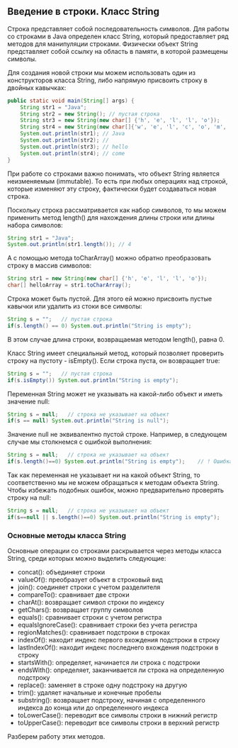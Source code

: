 ## Введение в строки. Класс String

Строка представляет собой последовательность символов. Для работы со строками в Java определен класс String, который предоставляет ряд методов для манипуляции строками. Физически объект String представляет собой ссылку на область в памяти, в которой размещены символы.

Для создания новой строки мы можем использовать один из конструкторов класса String, либо напрямую присвоить строку в двойных кавычках:

```Java
public static void main(String[] args) {
    String str1 = "Java";
    String str2 = new String(); // пустая строка
    String str3 = new String(new char[] {'h', 'e', 'l', 'l', 'o'});
    String str4 = new String(new char[]{'w', 'e', 'l', 'c', 'o', 'm', 'e'}, 3, 4);//3 -начальный индекс, 4 -кол-во символов
    System.out.println(str1); // Java
    System.out.println(str2); //
    System.out.println(str3); // hello
    System.out.println(str4); // come
}
```

При работе со строками важно понимать, что объект String является неизменяемым (immutable). То есть при любых операциях над строкой, которые изменяют эту строку, фактически будет создаваться новая строка.

Поскольку строка рассматривается как набор символов, то мы можем применить метод length() для нахождения длины строки или длины набора символов:

```Java
String str1 = "Java";
System.out.println(str1.length()); // 4
```

А с помощью метода toCharArray() можно обратно преобразовать строку в массив символов:

```Java
String str1 = new String(new char[] {'h', 'e', 'l', 'l', 'o'});
char[] helloArray = str1.toCharArray();
```

Строка может быть пустой. Для этого ей можно присвоить пустые кавычки или удалить из стоки все символы:

```Java
String s = "";   // пустая строка
if(s.length() == 0) System.out.println("String is empty");
```

В этом случае длина строки, возвращаемая методом length(), равна 0.

Класс String имеет специальный метод, который позволяет проверить строку на пустоту - isEmpty(). Если строка пуста, он возвращает true:

```Java
String s = "";   // пустая строка
if(s.isEmpty()) System.out.println("String is empty");
```

Переменная String может не указывать на какой-либо объект и иметь значение null:

```Java
String s = null;   // строка не указывает на объект
if(s == null) System.out.println("String is null");
```

Значение null не эквивалентно пустой строке. Например, в следующем случае мы столкнемся с ошибкой выполнения:

```Java
String s = null;   // строка не указывает на объект
if(s.length()==0) System.out.println("String is empty");    // ! Ошибка
```

Так как переменная не указывает ни на какой объект String, то соответственно мы не можем обращаться к методам объекта String. Чтобы избежать подобных ошибок, можно предварительно проверять строку на null:

```Java
String s = null;   // строка не указывает на объект
if(s==null || s.length()==0) System.out.println("String is empty");
```

### Основные методы класса String

Основные операции со строками раскрывается через методы класса String, среди которых можно выделить следующие:

- concat(): объединяет строки
- valueOf(): преобразует объект в строковый вид
- join(): соединяет строки с учетом разделителя
- сompareTo(): сравнивает две строки
- charAt(): возвращает символ строки по индексу
- getChars(): возвращает группу символов
- equals(): сравнивает строки с учетом регистра
- equalsIgnoreCase(): сравнивает строки без учета регистра
- regionMatches(): сравнивает подстроки в строках
- indexOf(): находит индекс первого вхождения подстроки в строку
- lastIndexOf(): находит индекс последнего вхождения подстроки в строку
- startsWith(): определяет, начинается ли строка с подстроки
- endsWith(): определяет, заканчивается ли строка на определенную подстроку
- replace(): заменяет в строке одну подстроку на другую
- trim(): удаляет начальные и конечные пробелы
- substring(): возвращает подстроку, начиная с определенного индекса до конца или до определенного индекса
- toLowerCase(): переводит все символы строки в нижний регистр
- toUpperCase(): переводит все символы строки в верхний регистр

Разберем работу этих методов.